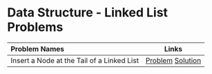 # Data Structure - Linked List Problems

|Problem Names|Links|
| :--- | :---: |
Insert a Node at the Tail of a Linked List | [Problem](https://www.hackerrank.com/challenges/insert-a-node-at-the-tail-of-a-linked-list/problem)  [Solution](https://github.com/SiddharthaPramanik/Hacker-Rank/blob/master/Problem-Solving/Data-Structures/Linked-List/insert-at-tail.py) |